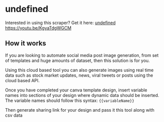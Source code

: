 # undefined
Interested in using this scraper? Get it here: [undefined](https://apify.com/curious_coder/canva-bulk-csv-to-image?fpr=ve081&fp_sid=github_canva-bulk-csv-to-image)
https://youtu.be/KgyaTdgWGCM

## How it works

If you are looking to automate social media post image generation, from set of templates and huge amounts of dataset, then this solution is for you.

Using this cloud based tool you can also generate images using real time data such as stock market updates, news, viral tweets or posts using the cloud based API.

Once you have completed your canva template design, insert variable names into sections of your design where dynamic data should be inserted. The variable names should follow this syntax: `{{variableName}}`

Then generate sharing link for your design and pass it this tool along with csv data

